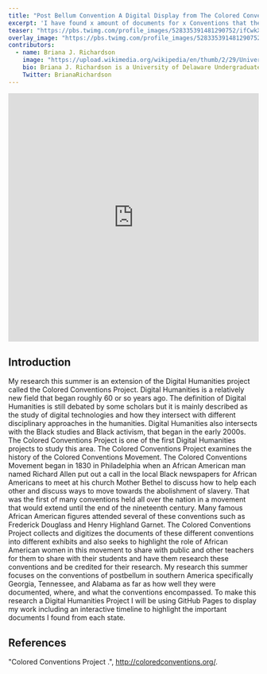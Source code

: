 ```yaml
---
title: "Post Bellum Convention A Digital Display from The Colored Conventions Project"
excerpt: 'I have found x amount of documents for x Conventions that the Colored Conventions Project very little if any documents on.'
teaser: "https://pbs.twimg.com/profile_images/528335391481290752/ifCwkX2C_400x400.jpeg"
overlay_image: "https://pbs.twimg.com/profile_images/528335391481290752/ifCwkX2C_400x400.jpeg"
contributors:
  - name: Briana J. Richardson
    image: "https://upload.wikimedia.org/wikipedia/en/thumb/2/29/University_of_Delaware_Seal.svg/1200px-University_of_Delaware_Seal.svg.png"
    bio: Briana J. Richardson is a University of Delaware Undergraduate student graduating with a degree in Africana Studies with a Concentration in Social Studies Education. She will be teaching Special Education in Las Vegas, Nevada. 
    Twitter: BrianaRichardson
---
```



<iframe src="https://s3.amazonaws.com/uploads.knightlab.com/storymapjs/f6f8cf8ab31e9c13b2c05935dda85c7d/ling-9-shuang-and-tiauna/index.html" frameborder="0" width="100%" height="500">
</iframe>


## Introduction

My research this summer is an extension of the Digital Humanities project called the Colored Conventions Project. Digital Humanities is a relatively new field that began roughly 60 or so years ago. The definition of Digital Humanities is still debated by some scholars but it is mainly described as the study of digital technologies and how they intersect with different disciplinary approaches in the humanities. Digital Humanities also intersects with the Black studies and Black activism, that began in the early 2000s.
The Colored Conventions Project is one of the first Digital Humanities projects to study this area. The Colored Conventions Project examines the history of  the Colored Conventions Movement. The Colored Conventions Movement began in 1830 in Philadelphia when an African American man named Richard Allen put out a call in the local Black newspapers for African Americans to meet at his church Mother Bethel to discuss how to help each other and discuss ways to move towards the abolishment of slavery. That was the first of many conventions held all over the nation in a movement that would extend until the end of the nineteenth century. Many famous African American figures attended several of these conventions such as Frederick Douglass and Henry Highland Garnet. The Colored Conventions Project collects and digitizes the documents of these different conventions into different exhibits and also seeks to highlight the role of African American women in this movement to share with public and other teachers for them to share with their students and have them research these conventions and be credited for their research. My research this summer focuses on the conventions of postbellum in southern America specifically Georgia, Tennessee, and Alabama as far as how well they were documented, where, and what the conventions encompassed. To make this research a Digital Humanities Project I will be using GitHub Pages to display my work including an interactive timeline to highlight the important documents I found from each state.



## References
"Colored Conventions Project
.", http://coloredconventions.org/.
